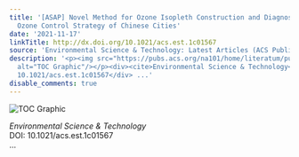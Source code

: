 ```yaml
---
title: '[ASAP] Novel Method for Ozone Isopleth Construction and Diagnosis for the
  Ozone Control Strategy of Chinese Cities'
date: '2021-11-17'
linkTitle: http://dx.doi.org/10.1021/acs.est.1c01567
source: 'Environmental Science & Technology: Latest Articles (ACS Publications)'
description: '<p><img src="https://pubs.acs.org/na101/home/literatum/publisher/achs/journals/content/esthag/0/esthag.ahead-of-print/acs.est.1c01567/20211117/images/medium/es1c01567_0007.gif"
  alt="TOC Graphic"/></p><div><cite>Environmental Science & Technology</cite></div><div>DOI:
  10.1021/acs.est.1c01567</div> ...'
disable_comments: true
---
```

<p><img src="https://pubs.acs.org/na101/home/literatum/publisher/achs/journals/content/esthag/0/esthag.ahead-of-print/acs.est.1c01567/20211117/images/medium/es1c01567_0007.gif" alt="TOC Graphic"/></p><div><cite>Environmental Science & Technology</cite></div><div>DOI: 10.1021/acs.est.1c01567</div> ...